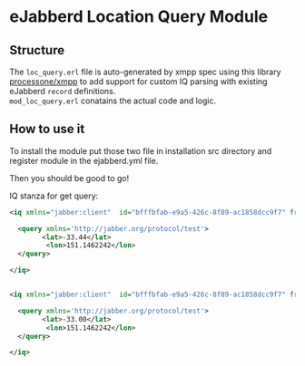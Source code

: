 # eJabberd Location Query Module 

## Structure 
The `loc_query.erl` file is auto-generated by xmpp spec using this library [processone/xmpp](https://github.com/processone/xmpp) to add support for custom IQ parsing with existing eJabberd `record` definitions.     
`mod_loc_query.erl` conatains the actual code and logic. 

## How to use it

To install the module put those two file in installation src directory and register module in the ejabberd.yml file. 

Then you should be good to go!  

IQ stanza for get query:

```xml
<iq xmlns="jabber:client"  id="bfffbfab-e9a5-426c-8f89-ac1858dcc9f7" from="mnr@localhost/gajim.IHS9P4JW" to="localhost" type="set">

  <query xmlns='http://jabber.org/protocol/test'>
        <lat>-33.44</lat>
         <lon>151.1462242</lon>
  </query>

</iq>

```

```xml

<iq xmlns="jabber:client"  id="bfffbfab-e9a5-426c-8f89-ac1858dcc9f7" from="mnr@localhost/gajim.IHS9P4JW" to="localhost" type="get">

  <query xmlns='http://jabber.org/protocol/test'>
        <lat>-33.00</lat>
         <lon>151.1462242</lon>
  </query>

</iq>
```




